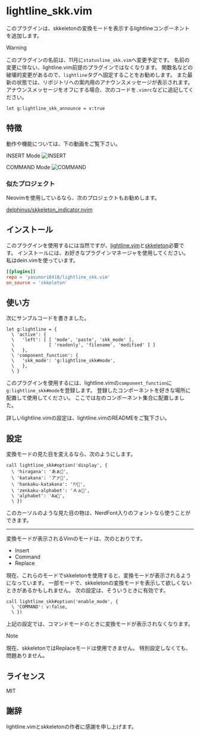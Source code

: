 # lightline_skk.vim

このプラグインは、skkeletonの変換モードを表示するlightlineコンポーネントを追加します。

> [!WARNING]
> このプラグインの名前は、11月に`statusline_skk.vim`へ変更予定です。
> 名前の変更に伴ない、lightline.vim前提のプラグインではなくなります。
> 関数名などの破壊的変更があるので、`lightline`タグへ固定することをお勧めします。
> また最新の状態では、リポジトリへの案内用のアナウンスメッセージが表示されます。
> アナウンスメッセージをオフにする場合、次のコードを`.vimrc`などに追記してください。

```vim
let g:lightline_skk_announce = v:true
```

## 特徴

動作や機能については、下の動画をご覧下さい。

INSERT Mode
![INSERT](https://user-images.githubusercontent.com/74786563/153974503-7dd17e3a-db6f-4a6d-b3c3-739f56c9a864.gif)

COMMAND Mode
![COMMAND](https://user-images.githubusercontent.com/74786563/153974556-71b5ce42-ed04-4225-9734-ca7ae4ca0648.gif)

<!--
REPLACE Mode
![REPLACE](https://user-images.githubusercontent.com/74786563/153974565-d276a074-9462-4170-a334-bcfc533db5b1.gif)
-->

### 似たプロジェクト

Neovimを使用しているなら、次のプロジェクトもお勧めします。

[delphinus/skkeleton_indicator.nvim](https://github.com/delphinus/skkeleton_indicator.nvim)

## インストール

このプラグインを使用するには当然ですが、[lightline.vim][1]と[skkeleton][2]必要です。
インストールには、お好きなプラグインマネージャを使用してください。
私はdein.vimを使っています。

```toml:lazy.toml
[[plugins]]
repo = 'yasunori0418/lightline_skk.vim'
on_source = 'skkeleton'
```

## 使い方

次にサンプルコードを書きました。

```vim:.vimrc
let g:lightline = {
  \ 'active': {
  \   'left': [ [ 'mode', 'paste', 'skk_mode' ],
  \             [ 'readonly', 'filename', 'modified' ] ]
  \   },
  \ 'component_function': {
  \   'skk_mode': 'g:lightline_skk#mode',
  \   },
  \ }
```

このプラグインを使用するには、lightline.vimの`component_function`に`g:lightline_skk#mode`を登録します。
登録したコンポーネントを好きな場所に配置して使用してください。
ここでは左のコンポーネント集合に配置しました。

詳しいlightline.vimの設定は、lightline.vimのREADMEをご覧下さい。

## 設定

変換モードの見た目を変えるなら、次のようにします。

```vim:.vimrc
call lightline_skk#option('display', {
  \ 'hiragana': 'あぁ󰗧',
  \ 'katakana': 'アァ󰗧',
  \ 'hankaku-katakana': 'ｱｧ󰗧',
  \ 'zenkaku-alphabet': 'Ａａ󰗧',
  \ 'alphabet': 'Aa󰗧',
  \ })
```

このカーソルのような見た目の物は、NerdFont入りのフォントなら使うことができます。

---

変換モードが表示されるVimのモードは、次のとおりです。

- Insert
- Command
- Replace

現在、これらのモードでskkeletonを使用すると、変換モードが表示されるようになっています。
一部モードで、skkeletonの変換モードを表示して欲しくないときがあるかもしれません。
次の設定は、そういうときに有効です。

```vim:.vimrc
call lightline_skk#option('enable_mode', {
  \ 'COMMAND': v:false,
  \ })
```

上記の設定では、コマンドモードのときに変換モードが表示されなくなります。

> [!NOTE]
> 現在、skkeletonではReplaceモードは使用できません。
> 特別設定しなくても、問題ありません。

## ライセンス

MIT

## 謝辞

lightline.vimとskkeletonの作者に感謝を申し上げます。

<!-- Links -->
[1]: https://github.com/itchyny/lightline.vim
[2]: https://github.com/vim-skk/skkeleton
